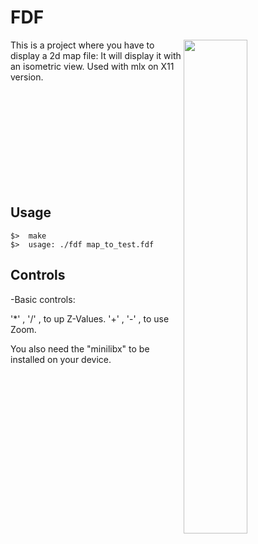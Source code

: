 # FDF

<img align="right"  src="http://i.imgur.com/C27QA4E.png" width="45%" />

This is a project where you have to display a 2d map file:
It will display it with an isometric view.
Used with mlx on X11 version.

<br /><br /><br /><br /><br /><br /><br /><br /><br />
## Usage
	$>  make
	$>  usage: ./fdf map_to_test.fdf

## Controls

-Basic controls:

'*' , '/' , to up Z-Values.
'+' , '-' , to use Zoom.

You also need the "minilibx" to be installed on your device.

</tbody>

